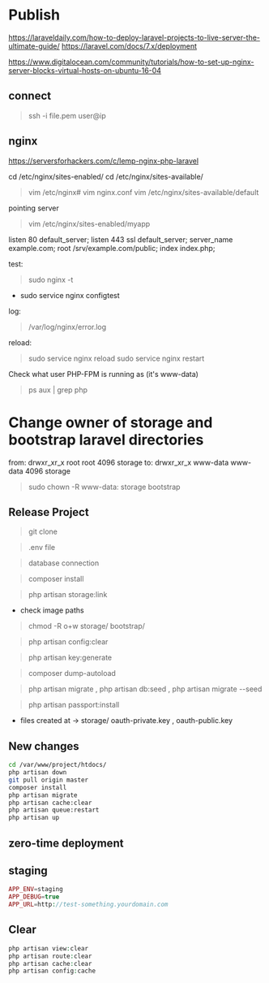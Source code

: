 # Publish
https://laraveldaily.com/how-to-deploy-laravel-projects-to-live-server-the-ultimate-guide/
https://laravel.com/docs/7.x/deployment

https://www.digitalocean.com/community/tutorials/how-to-set-up-nginx-server-blocks-virtual-hosts-on-ubuntu-16-04

## connect
> ssh -i file.pem user@ip

## nginx
https://serversforhackers.com/c/lemp-nginx-php-laravel

cd /etc/nginx/sites-enabled/
cd /etc/nginx/sites-available/

> vim /etc/nginx# vim nginx.conf
> vim /etc/nginx/sites-available/default

pointing server
> vim /etc/nginx/sites-enabled/myapp

listen 80 default_server;
listen 443 ssl default_server;
server_name example.com;
root /srv/example.com/public;
index index.php;

test:
> sudo nginx -t
- sudo service nginx configtest

log:
> /var/log/nginx/error.log

reload:
> sudo service nginx reload
> sudo service nginx restart

Check what user PHP-FPM is running as (it's www-data)
> ps aux | grep php

# Change owner of storage and bootstrap laravel directories
from:  drwxr_xr_x root root 4096 storage
to:    drwxr_xr_x www-data www-data 4096 storage
> sudo chown -R www-data: storage bootstrap

## Release Project
> git clone <repo>

> .env file

> database connection

> composer install

> php artisan storage:link
- check image paths

> chmod -R o+w storage/ bootstrap/

> php artisan config:clear

> php artisan key:generate

> composer dump-autoload

> php artisan migrate , php artisan db:seed , php artisan migrate --seed

> php artisan passport:install
- files created at -> storage/ oauth-private.key , oauth-public.key

## New changes
```sh
cd /var/www/project/htdocs/
php artisan down
git pull origin master
composer install
php artisan migrate
php artisan cache:clear
php artisan queue:restart
php artisan up
```

## zero-time deployment

## staging
```php
APP_ENV=staging
APP_DEBUG=true
APP_URL=http://test-something.yourdomain.com
```

## Clear
```php
php artisan view:clear
php artisan route:clear
php artisan cache:clear
php artisan config:cache
```

